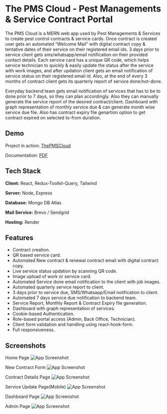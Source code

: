 # The PMS Cloud - Pest Managements & Service Contract Portal

The PMS Cloud is a MERN web app used by Pest Managements & Services to create pest control contracts & service cards. Once contract is created user gets an automated “Welcome Mail” with digital contract copy & tentative dates of their service on their registered email ids. 3 days prior to service client gets sms/whatsapp/email notification on their provided contact details. Each service card has a unique QR code, which helps service technician to quickly & easily update the status after the service with work images, and after updation client gets an email notification of service status on their registered email id. Also, at the end of every 3 months of contract client gets its quarterly report of service done/not-done.

Everyday backend team gets email notification of services that has to be to done prior to 7 days, so they can plan accordingly. Also they can manually generate the service report of the desired contract/client. Dashboard with graph representation of monthly service due & can generate month wise service due file. Also has contract expiry file genartion option to get contract expired on selected to-from duration.

## Demo

Project in action: [ThePMSCloud](https://thepmscloud.com/)

Documentation: [PDF](https://res.cloudinary.com/dfwrfkwtr/image/upload/v1699520890/pms/PMS_yvzbki.pdf)

## Tech Stack

**Client:** React, Redux-Toolkit-Query, Tailwind

**Server:** Node, Express

**Database:** Mongo DB Atlas

**Mail Service:** Brevo / Sendgrid

**Hosting:** Render

## Features

- Contract creation.
- QR based service card.
- Automated New contract & renewal contract email with digital contract copy.
- Live service status updation by scanning QR code.
- Image upload of work or service card.
- Automated Service done email notification to the client with job images.
- Automated quarterly service report to client.
- 3 days prior to service due, SMS/Whatsapp/Email notification to client.
- Automated 7 days service due notification to backend team.
- Service Report, Monthly Report & Contract Expiry file generation.
- Dashboard with graph representation of services.
- Cookie-based Authentication.
- Role-based portal access (Admin, Back Office, Technician).
- Client form validation and handling using react-hook-form.
- Full responsiveness.

## Screenshots

Home Page
![App Screenshot](https://res.cloudinary.com/dfwrfkwtr/image/upload/v1699521303/pms/Screenshot_2023-11-07_180217_rseq2w.png)

New Contract Form
![App Screenshot](https://res.cloudinary.com/dfwrfkwtr/image/upload/v1699521311/pms/Screenshot_2023-11-07_180520_oxgbvd.png)

Contract Details Page
![App Screenshot](https://res.cloudinary.com/dfwrfkwtr/image/upload/v1699521321/pms/Screenshot_2023-11-07_182529_pjdg4n.png)

Service Update Page(Mobile)
![App Screenshot](https://res.cloudinary.com/dfwrfkwtr/image/upload/v1699521477/pms/Screenshot_20231109-113659_Chrome_wkzht5.jpg)

Dashboard Page
![App Screenshot](https://res.cloudinary.com/dfwrfkwtr/image/upload/v1699521505/pms/Screenshot_2023-11-09_120301_ootuox.png)

Admin Page
![App Screenshot](https://res.cloudinary.com/dfwrfkwtr/image/upload/v1699521518/pms/Screenshot_2023-11-09_121923_yndgu2.png)

